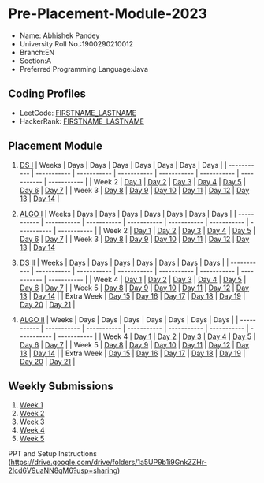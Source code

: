 # Pre-Placement-Module-2023

- Name: Abhishek Pandey
- University Roll No.:1900290210012
- Branch:EN
- Section:A
- Preferred Programming Language:Java

## Coding Profiles
- LeetCode: [FIRSTNAME_LASTNAME](https://leetcode.com/1923en1117/)
- HackerRank: [FIRSTNAME_LASTNAME](https://www.hackerrank.com/abhishek_1923en1)

## Placement Module
1. [DS I](https://github.com/abhi242/Pre-Placement-Module-2023/tree/main/DS%20I)
    | Weeks | Days | Days | Days | Days | Days | Days | Days |
    | ----------- | ----------- | ----------- | ----------- | ----------- | ----------- | ----------- | ----------- | 
    | Week 2 | [Day 1](https://github.com/abhi242/Pre-Placement-Module-2023/tree/main/DS%20I/Day%201) | [Day 2](https://github.com/abhi242/Pre-Placement-Module-2023/tree/main/DS%20I/Day%202) | [Day 3](https://github.com/abhi242/Pre-Placement-Module-2023/tree/main/DS%20I/Day%203) | [Day 4](https://github.com/abhi242/Pre-Placement-Module-2023/tree/main/DS%20I/Day%204) | [Day 5](https://github.com/abhi242/Pre-Placement-Module-2023/tree/main/DS%20I/Day%205) | [Day 6](https://github.com/abhi242/Pre-Placement-Module-2023/tree/main/DS%20I/Day%206) | [Day 7](https://github.com/abhi242/Pre-Placement-Module-2023/tree/main/DS%20I/Day%207) |
    | Week 3 | [Day 8](https://github.com/abhi242/Pre-Placement-Module-2023/tree/main/DS%20I/Day%208) | [Day 9](https://github.com/abhi242/Pre-Placement-Module-2023/tree/main/DS%20I/Day%209) | [Day 10](https://github.com/abhi242/Pre-Placement-Module-2023/tree/main/DS%20I/Day%2010) | [Day 11](https://github.com/abhi242/Pre-Placement-Module-2023/tree/main/DS%20I/Day%2011) | [Day 12](https://github.com/abhi242/Pre-Placement-Module-2023/tree/main/DS%20I/Day%2012) | [Day 13](https://github.com/abhi242/Pre-Placement-Module-2023/tree/main/DS%20I/Day%2013) | [Day 14](https://github.com/abhi242/Pre-Placement-Module-2023/tree/main/DS%20I/Day%2014) |
    
2. [ALGO I](https://github.com/abhi242/Pre-Placement-Module-2023/tree/main/ALGO%20I)
    | Weeks | Days | Days | Days | Days | Days | Days | Days |
    | ----------- | ----------- | ----------- | ----------- | ----------- | ----------- | ----------- | ----------- |
    | Week 2 | [Day 1](https://github.com/abhi242/Pre-Placement-Module-2023/tree/main/ALGO%20I/Day%201) | [Day 2](https://github.com/abhi242/Pre-Placement-Module-2023/tree/main/ALGO%20I/Day%202) | [Day 3](https://github.com/abhi242/Pre-Placement-Module-2023/tree/main/ALGO%20I/Day%203) | [Day 4](https://github.com/abhi242/Pre-Placement-Module-2023/tree/main/ALGO%20I/Day%204) | [Day 5](https://github.com/abhi242/Pre-Placement-Module-2023/tree/main/ALGO%20I/Day%205) | [Day 6](https://github.com/abhi242/Pre-Placement-Module-2023/tree/main/ALGO%20I/Day%206) | [Day 7](https://github.com/abhi242/Pre-Placement-Module-2023/tree/main/ALGO%20I/Day%207) |
    | Week 3 | [Day 8](https://github.com/abhi242/Pre-Placement-Module-2023/tree/main/ALGO%20I/Day%208) | [Day 9](https://github.com/abhi242/Pre-Placement-Module-2023/tree/main/ALGO%20I/Day%209) | [Day 10](https://github.com/abhi242/Pre-Placement-Module-2023/tree/main/ALGO%20I/Day%2010) | [Day 11](https://github.com/abhi242/Pre-Placement-Module-2023/tree/main/ALGO%20I/Day%2011) | [Day 12](https://github.com/abhi242/Pre-Placement-Module-2023/tree/main/ALGO%20I/Day%2012) | [Day 13](https://github.com/abhi242/Pre-Placement-Module-2023/tree/main/ALGO%20I/Day%2013) | [Day 14](https://github.com/abhi242/Pre-Placement-Module-2023/tree/main/ALGO%20I/Day%2014)  
    
3. [DS II](https://github.com/abhi242/Pre-Placement-Module-2023/tree/main/DS%20II)
    | Weeks | Days | Days | Days | Days | Days | Days | Days |
    | ----------- | ----------- | ----------- | ----------- | ----------- | ----------- | ----------- | ----------- |
    | Week 4 | [Day 1](https://github.com/abhi242/Pre-Placement-Module-2023/tree/main/DS%20II/Day%201) | [Day 2](https://github.com/abhi242/Pre-Placement-Module-2023/tree/main/DS%20II/Day%202) | [Day 3](https://github.com/abhi242/Pre-Placement-Module-2023/tree/main/DS%20II/Day%203) | [Day 4](https://github.com/abhi242/Pre-Placement-Module-2023/tree/main/DS%20II/Day%204) | [Day 5](https://github.com/abhi242/Pre-Placement-Module-2023/tree/main/DS%20II/Day%205) | [Day 6](https://github.com/abhi242/Pre-Placement-Module-2023/tree/main/DS%20II/Day%206) | [Day 7](https://github.com/abhi242/Pre-Placement-Module-2023/tree/main/DS%20II/Day%207) | 
    | Week 5 | [Day 8](https://github.com/abhi242/Pre-Placement-Module-2023/tree/main/DS%20II/Day%208) | [Day 9](https://github.com/abhi242/Pre-Placement-Module-2023/tree/main/DS%20II/Day%209) | [Day 10](https://github.com/abhi242/Pre-Placement-Module-2023/tree/main/DS%20II/Day%2010) | [Day 11](https://github.com/abhi242/Pre-Placement-Module-2023/tree/main/DS%20II/Day%2011) | [Day 12](https://github.com/abhi242/Pre-Placement-Module-2023/tree/main/DS%20II/Day%2012) | [Day 13](https://github.com/abhi242/Pre-Placement-Module-2023/tree/main/DS%20II/Day%2013) | [Day 14](https://github.com/abhi242/Pre-Placement-Module-2023/tree/main/DS%20II/Day%2014) |
    | Extra Week | [Day 15](https://github.com/abhi242/Pre-Placement-Module-2023/tree/main/DS%20II/Day%2015) | [Day 16](https://github.com/abhi242/Pre-Placement-Module-2023/tree/main/DS%20II/Day%2016) | [Day 17](https://github.com/abhi242/Pre-Placement-Module-2023/tree/main/DS%20II/Day%2017) | [Day 18](https://github.com/abhi242/Pre-Placement-Module-2023/tree/main/DS%20II/Day%2018) | [Day 19](https://github.com/abhi242/Pre-Placement-Module-2023/tree/main/DS%20II/Day%2019) | [Day 20](https://github.com/abhi242/Pre-Placement-Module-2023/tree/main/DS%20II/Day%2020) | [Day 21](https://github.com/abhi242/Pre-Placement-Module-2023/tree/main/DS%20II/Day%2021) |
    
4. [ALGO II](https://github.com/abhi242/Pre-Placement-Module-2023/tree/main/ALGO%20II)
    | Weeks | Days | Days | Days | Days | Days | Days | Days |
    | ----------- | ----------- | ----------- | ----------- | ----------- | ----------- | ----------- | ----------- |
    | Week 4 | [Day 1](https://github.com/abhi242/Pre-Placement-Module-2023/tree/main/ALGO%20II/Day%201) | [Day 2](https://github.com/abhi242/Pre-Placement-Module-2023/tree/main/ALGO%20II/Day%202) | [Day 3](https://github.com/abhi242/Pre-Placement-Module-2023/tree/main/ALGO%20II/Day%203) | [Day 4](https://github.com/abhi242/Pre-Placement-Module-2023/tree/main/ALGO%20II/Day%204) | [Day 5](https://github.com/abhi242/Pre-Placement-Module-2023/tree/main/ALGO%20II/Day%205) | [Day 6](https://github.com/abhi242/Pre-Placement-Module-2023/tree/main/ALGO%20II/Day%206) | [Day 7](https://github.com/abhi242/Pre-Placement-Module-2023/tree/main/ALGO%20II/Day%207) |
    | Week 5 | [Day 8](https://github.com/abhi242/Pre-Placement-Module-2023/tree/main/ALGO%20II/Day%208) | [Day 9](https://github.com/abhi242/Pre-Placement-Module-2023/tree/main/ALGO%20II/Day%209) | [Day 10](https://github.com/abhi242/Pre-Placement-Module-2023/tree/main/ALGO%20II/Day%2010) | [Day 11](https://github.com/abhi242/Pre-Placement-Module-2023/tree/main/ALGO%20II/Day%2011) | [Day 12](https://github.com/abhi242/Pre-Placement-Module-2023/tree/main/ALGO%20II/Day%2012) | [Day 13](https://github.com/abhi242/Pre-Placement-Module-2023/tree/main/ALGO%20II/Day%2013) | [Day 14](https://github.com/abhi242/Pre-Placement-Module-2023/tree/main/ALGO%20II/Day%2014) |
    | Extra Week | [Day 15](https://github.com/abhi242/Pre-Placement-Module-2023/tree/main/ALGO%20II/Day%2015) | [Day 16](https://github.com/abhi242/Pre-Placement-Module-2023/tree/main/ALGO%20II/Day%2016) | [Day 17](https://github.com/abhi242/Pre-Placement-Module-2023/tree/main/ALGO%20II/Day%2017) | [Day 18](https://github.com/abhi242/Pre-Placement-Module-2023/tree/main/ALGO%20II/Day%2018) | [Day 19](https://github.com/abhi242/Pre-Placement-Module-2023/tree/main/ALGO%20II/Day%2019) | [Day 20](https://github.com/abhi242/Pre-Placement-Module-2023/tree/main/ALGO%20II/Day%2020) | [Day 21](https://github.com/abhi242/Pre-Placement-Module-2023/tree/main/ALGO%20II/Day%2021) |

## Weekly Submissions
1. [Week 1](https://github.com/abhi242/Pre-Placement-Module-2023/tree/main/Weekly%20Submissions/Week%201)
2. [Week 2](https://github.com/abhi242/Pre-Placement-Module-2023/tree/main/Weekly%20Submissions/Week%202)
3. [Week 3](https://github.com/abhi242/Pre-Placement-Module-2023/tree/main/Weekly%20Submissions/Week%203)
4. [Week 4](https://github.com/abhi242/Pre-Placement-Module-2023/tree/main/Weekly%20Submissions/Week%204)
5. [Week 5](https://github.com/abhi242/Pre-Placement-Module-2023/tree/main/Weekly%20Submissions/Week%205)


PPT and Setup Instructions    
(https://drive.google.com/drive/folders/1a5UP9b1i9GnkZZHr-2Icd6V9uaNN8qM6?usp=sharing)
